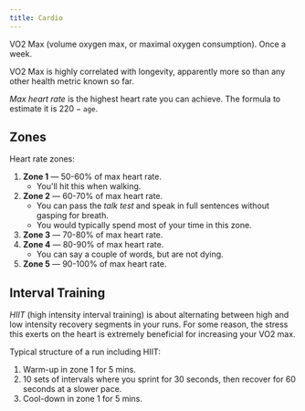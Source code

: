 ```yaml
---
title: Cardio
---
```


VO2 Max (volume oxygen max, or maximal oxygen consumption). Once a week.

VO2 Max is highly correlated with longevity, apparently more so than any other health metric known so far.

*Max heart rate* is the highest heart rate you can achieve. The formula to estimate it is $220 - \texttt{age}$.

## Zones
Heart rate zones:
1. **Zone 1** — 50-60% of max heart rate.
    - You'll hit this when walking.
2. **Zone 2** — 60-70% of max heart rate.
    - You can pass the *talk test* and speak in full sentences without gasping for breath.
    - You would typically spend most of your time in this zone.
3. **Zone 3** — 70-80% of max heart rate.
4. **Zone 4** — 80-90% of max heart rate.
    - You can say a couple of words, but are not dying.
5. **Zone 5** — 90-100% of max heart rate.

## Interval Training
*HIIT* (high intensity interval training) is about alternating between high and low intensity recovery segments in your runs. For some reason, the stress this exerts on the heart is extremely beneficial for increasing your VO2 max.

Typical structure of a run including HIIT:
1. Warm-up in zone 1 for 5 mins.
2. 10 sets of intervals where you sprint for 30 seconds, then recover for 60 seconds at a slower pace.
3. Cool-down in zone 1 for 5 mins.
